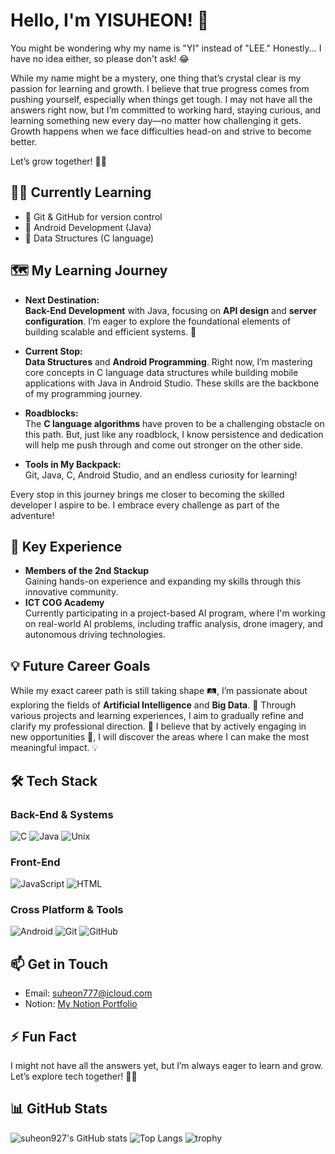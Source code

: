 # Hello, I'm YISUHEON! 👋

You might be wondering why my name is "YI" instead of "LEE." Honestly... I have no idea either, so please don't ask! 😂

While my name might be a mystery, one thing that’s crystal clear is my passion for learning and growth. I believe that true progress comes from pushing yourself, especially when things get tough. I may not have all the answers right now, but I’m committed to working hard, staying curious, and learning something new every day—no matter how challenging it gets. Growth happens when we face difficulties head-on and strive to become better.

Let’s grow together! 🌱✨

## 🧑‍💻 Currently Learning
- 🌱 Git & GitHub for version control
- 🤖 Android Development (Java)
- 🔧 Data Structures (C language)

## 🗺️ My Learning Journey

- **Next Destination:**  
  **Back-End Development** with Java, focusing on **API design** and **server configuration**. I’m eager to explore the foundational elements of building scalable and efficient systems. 🚀

- **Current Stop:**  
  **Data Structures** and **Android Programming**. Right now, I’m mastering core concepts in C language data structures while building mobile applications with Java in Android Studio. These skills are the backbone of my programming journey.

- **Roadblocks:**  
  The **C language algorithms** have proven to be a challenging obstacle on this path. But, just like any roadblock, I know persistence and dedication will help me push through and come out stronger on the other side.

- **Tools in My Backpack:**  
  Git, Java, C, Android Studio, and an endless curiosity for learning!

Every stop in this journey brings me closer to becoming the skilled developer I aspire to be. I embrace every challenge as part of the adventure!

## 🔭 Key Experience
- **Members of the 2nd Stackup**  
  Gaining hands-on experience and expanding my skills through this innovative community.
- **ICT COG Academy**  
  Currently participating in a project-based AI program, where I'm working on real-world AI problems, including traffic analysis, drone imagery, and autonomous driving technologies.

## 💡 Future Career Goals
While my exact career path is still taking shape 🛤️, I’m passionate about exploring the fields of **Artificial Intelligence** and **Big Data**. 🤖 Through various projects and learning experiences, I aim to gradually refine and clarify my professional direction. 🚀 I believe that by actively engaging in new opportunities 🌟, I will discover the areas where I can make the most meaningful impact. 💡 

## 🛠️ Tech Stack

### Back-End & Systems
![C](https://img.shields.io/badge/-C-A8B9CC?logo=C&logoColor=white&style=for-the-badge)
![Java](https://img.shields.io/badge/-Java-007396?logo=Java&logoColor=white&style=for-the-badge)
![Unix](https://img.shields.io/badge/-Unix-000000?logo=Unix&logoColor=white&style=for-the-badge)

### Front-End
![JavaScript](https://img.shields.io/badge/-JavaScript-F7DF1E?logo=JavaScript&logoColor=black&style=for-the-badge)
![HTML](https://img.shields.io/badge/-HTML-E34F26?logo=HTML5&logoColor=white&style=for-the-badge)

### Cross Platform & Tools
![Android](https://img.shields.io/badge/-Android-3DDC84?logo=Android&logoColor=white&style=for-the-badge)
![Git](https://img.shields.io/badge/-Git-F05032?logo=Git&logoColor=white&style=for-the-badge)
![GitHub](https://img.shields.io/badge/-GitHub-181717?logo=GitHub&logoColor=white&style=for-the-badge)

## 📫 Get in Touch
- Email: [suheon777@icloud.com](mailto:suheon777@icloud.com)
- Notion: [My Notion Portfolio](https://organized-olivine-d86.notion.site/11573099573e8045bec2c186c84ba43d?pvs=4)

## ⚡ Fun Fact
I might not have all the answers yet, but I’m always eager to learn and grow. Let’s explore tech together! 🌱✨

## 📊 GitHub Stats
![suheon927's GitHub stats](https://github-readme-stats.vercel.app/api?username=suheon927&show_icons=true&theme=radical)
![Top Langs](https://github-readme-stats.vercel.app/api/top-langs/?username=suheon927&layout=compact&theme=radical)
![trophy](https://github-profile-trophy.vercel.app/?username=suheon927)
